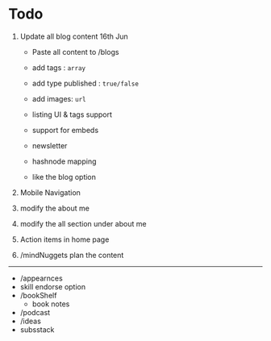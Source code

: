 # Todo

1. Update all blog content 16th Jun
    - Paste all content to /blogs
    - add tags : `array`
    - add type published : `true/false`
    - add images:  `url`

    - listing UI & tags support
    - support for embeds
    - newsletter
    - hashnode mapping
    - like the blog option

2. Mobile Navigation
3. modify the about me
4. modify the all section under about me
5. Action items in home page
6. /mindNuggets plan the content

---
- /appearnces
- skill endorse option
- /bookShelf
    - book notes 
- /podcast
- /ideas
- subsstack